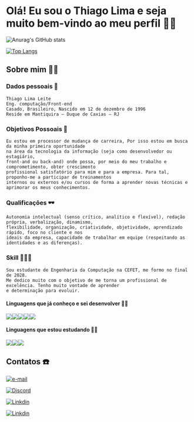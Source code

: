 
# Olá! Eu sou o Thiago Lima e seja muito bem-vindo ao meu perfil ✌🏾
![Anurag's GitHub stats](https://github-readme-stats.vercel.app/api?username=ThiagoLima1996&show_icons=true&theme=tokyonight)

[![Top Langs](https://github-readme-stats.vercel.app/api/top-langs/?username=ThiagoLima1996&layout=compact)]()

## Sobre mim 🧔🏾
### Dados pessoais 🎲
    Thiago Lima Leite
    Eng. computação/Front-end
    Casado, Brasileiro, Nascido em 12 de dezembro de 1996
    Reside em Mantiquira – Duque de Caxias – RJ
### Objetivos Possoais 🏹
    Eu estou em processor de mudança de carreira, Por isso estou em busca da minha primeira oportunidade
    na área da tecnologia da informação (seja como desenvolvedor ou estagiário, 
    front-and ou back-and) onde possa, por meio do meu trabalho e comprometimento, obter crescimento 
    profissional satisfatório para mim e para a empresa. Para tal, proponho-me a participar de treinamentos
    internos ou externos e/ou cursos de forma a aprender novas técnicas e aprimorar os meus conhecimentos.
### Qualificações 🕶️
    Autonomia intelectual (senso crítico, analítico e flexível), redação própria, verbalização, dinamismo,
    flexibilidade, organização, criatividade, objetividade, aprendizado rápido, foco no cliente e nos 
    ideais da empresa, capacidade de trabalhar em equipe (respeitando as identidades e as diferenças).
### Skill 👨🏾‍🎓
    Sou estudante de Engenharia da Computação na CEFET, me formo no final de 2028. 
    Me dedico muito com o objetivo de me torna um profissional de excelência. Tenho muito vontade de aprender
    e determinação para evoluir. 
#### Linguagens que já conheço e sei desenvolver 🧙🏾
<img src="https://img.shields.io/badge/HTML5-E34F26?style=for-the-badge&logo=html5&logoColor=white"><img src="https://img.shields.io/badge/CSS3-1572B6?style=for-the-badge&logo=css3&logoColor=white"><img src="https://img.shields.io/badge/JavaScript-F7DF1E?style=for-the-badge&logo=javascript&logoColor=black"><img src="https://img.shields.io/badge/Sass-CC6699?style=for-the-badge&logo=sass&logoColor=white"><img src="https://img.shields.io/badge/Bootstrap-563D7C?style=for-the-badge&logo=bootstrap&logoColor=white">

#### Linguagens que estou estudando 🧙🏾
<img src="	https://img.shields.io/badge/React-20232A?style=for-the-badge&logo=react&logoColor=61DAFB"><img src="https://img.shields.io/badge/C%2B%2B-00599C?style=for-the-badge&logo=c%2B%2B&logoColor=white"><img src="https://img.shields.io/badge/Node.js-43853D?style=for-the-badge&logo=node.js&logoColor=white">

## Contatos ☎️
[![e-mail](https://img.shields.io/badge/Gmail-D14836?style=for-the-badge&logo=gmail&logoColor=white)](thiago.lima.leite@gmail.com)

[![Discord](https://img.shields.io/badge/Discord-7289DA?style=for-the-badge&logo=discord&logoColor=white)](ThiagoLima#8149)

[![Linkdin](https://img.shields.io/badge/LinkedIn-0077B5?style=for-the-badge&logo=linkedin&logoColor=white)](https://www.linkedin.com/in/thiago-lima-leite-30a4a5218/) 

[![Linkdin](https://img.shields.io/badge/WhatsApp-25D366?style=for-the-badge&logo=whatsapp&logoColor=white)](https://wa.me/qr/Z7HHG6OBBX4PK1/) 
